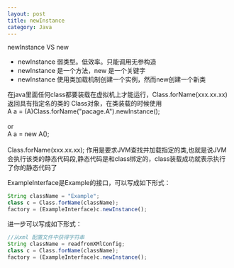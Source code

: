 ```yaml
---
layout: post
title: newInstance
category: Java
---
```

newInstance VS new <br/>  
* newInstance 弱类型。低效率。只能调用无参构造   
* newInstance 是一个方法，new 是一个关键字   
* newInstance 使用类加载机制创建一个实例，然而new创建一个新类  

在java里面任何class都要装载在虚拟机上才能运行，Class.forName(xxx.xx.xx) 返回具有指定名的类的 Class对象，在类装载的时候使用<br/>  A a = (A)Class.forName("pacage.A").newInstance();  <br/>  
or   
A a = new A();    <br/>   
Class.forName(xxx.xx.xx); 作用是要求JVM查找并加载指定的类,也就是说JVM会执行该类的静态代码段,静态代码是和class绑定的，class装载成功就表示执行了你的静态代码了  <br/>   


ExampleInterface是Example的接口，可以写成如下形式：    
```js
String className = "Example"; 
class c = Class.forName(className); 
factory = (ExampleInterface)c.newInstance(); 
```

进一步可以写成如下形式：    
```js
//从xml 配置文件中获得字符串 
String className = readfromXMlConfig; 
class c = Class.forName(className); 
factory = (ExampleInterface)c.newInstance(); 
```

 
 






































